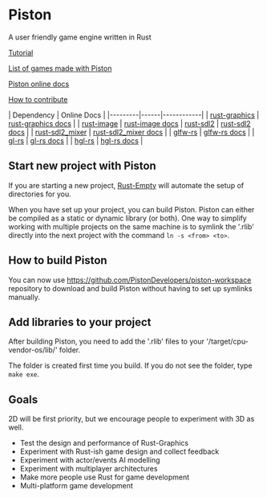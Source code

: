 Piston
======

A user friendly game engine written in Rust

[Tutorial](https://github.com/PistonDevelopers/piston/blob/master/learning%20materials/tutorial.md)

[List of games made with Piston](https://github.com/PistonDevelopers/piston/wiki/Games-Made-With-Piston)

[Piston online docs](http://www.piston.rs/docs/piston/piston)

[How to contribute](https://github.com/PistonDevelopers/piston/blob/master/CONTRIBUTING.md)

| Dependency | Online Docs |
|---------|------|------------|
| [rust-graphics](https://github.com/PistonDevelopers/rust-graphics) | [rust-graphics docs](http://www.piston.rs/docs/rust-graphics/graphics) |
| [rust-image](https://github.com/PistonDevelopers/rust-image) | [rust-image docs](http://www.piston.rs/docs/rust-image/image/)
| [rust-sdl2](https://github.com/AngryLawyer/rust-sdl2) | [rust-sdl2 docs](http://www.piston.rs/docs/rust-sdl2/sdl2/) |
| [rust-sdl2_mixer](https://github.com/andelf/rust-sdl2_mixer) | [rust-sdl2_mixer docs](http://www.piston.rs/docs/rust-sdl2_mixer/sdl2_mixer/) |
| [glfw-rs](https://github.com/bjz/glfw-rs) | [glfw-rs docs](http://www.piston.rs/docs/glfw-rs/glfw/) |
| [gl-rs](https://github.com/bjz/gl-rs) | [gl-rs docs](http://www.piston.rs/docs/gl-rs/gl/) |
| [hgl-rs](https://github.com/cmr/hgl-rs) | [hgl-rs docs](http://www.piston.rs/docs/hgl-rs/hgl/) |

## Start new project with Piston

If you are starting a new project, [Rust-Empty](https://github.com/bvssvni/rust-empty) will automate the setup of directories for you.

When you have set up your project, you can build Piston.
Piston can either be compiled as a static or dynamic library (or both).
One way to simplify working with multiple projects on the same machine is to symlink the '.rlib' directly into the next project with the command `ln -s <from> <to>`.

## How to build Piston

You can now use https://github.com/PistonDevelopers/piston-workspace repository to download and build Piston without having to set up symlinks manually.

## Add libraries to your project

After building Piston, you need to add the '.rlib' files to your '/target/cpu-vendor-os/lib/' folder.

The folder is created first time you build. If you do not see the folder, type `make exe`.

## Goals

2D will be first priority, but we encourage people to experiment with 3D as well.

* Test the design and performance of Rust-Graphics
* Experiment with Rust-ish game design and collect feedback
* Experiment with actor/events AI modelling
* Experiment with multiplayer architectures
* Make more people use Rust for game development
* Multi-platform game development
